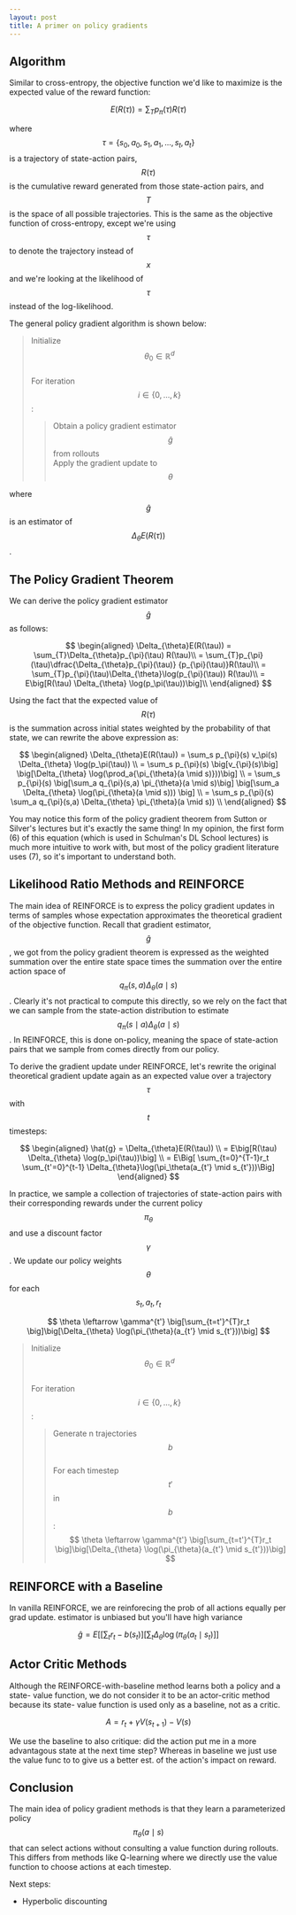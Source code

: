 ```yaml
---
layout: post
title: A primer on policy gradients 
---
```




## Algorithm

Similar to cross-entropy, the objective function we'd like to maximize is the expected value of the reward function:

$$
E(R(\tau)) = \sum_{T}p_{\pi}(\tau) R(\tau)
$$

where $$\tau = \{s_0,a_0,s_1,a_1,...,s_t,a_t\}$$ is a trajectory of state-action pairs, $$R(\tau)$$ is the cumulative reward generated from those state-action pairs, and $$T$$ is the space of all possible trajectories. This is the same as the objective function of cross-entropy, except we're using $$\tau$$ to denote the trajectory instead of $$x$$ and we're looking at the likelihood of $$\tau$$ instead of the log-likelihood.

The general policy gradient algorithm is shown below:

> Initialize $$\theta_0 \in \mathbb{R}^d$$ <br />
> For iteration $$i \in \{0,\ldots,k\}$$:
>
> > Obtain a policy gradient estimator $$\hat{g}$$ from rollouts <br />
> > Apply the gradient update to $$\theta$$ 

where $$\hat{g}$$ is an estimator of $$\Delta_{\theta} E(R(\tau))$$.

## The Policy Gradient Theorem

We can derive the policy gradient estimator $$\hat{g}$$ as follows:

$$
\begin{aligned}
    \Delta_{\theta}E(R(\tau)) = \sum_{T}\Delta_{\theta}p_{\pi}(\tau) R(\tau)\\
    = \sum_{T}p_{\pi}(\tau)\dfrac{\Delta_{\theta}p_{\pi}(\tau)} {p_{\pi}(\tau)}R(\tau)\\
    = \sum_{T}p_{\pi}(\tau)\Delta_{\theta}\log(p_{\pi}(\tau)) R(\tau)\\
    = E\big[R(\tau) \Delta_{\theta} \log(p_\pi(\tau))\big]\\
\end{aligned}
$$

Using the fact that the expected value of $$R(\tau)$$ is the summation across initial states weighted by the probability of that state, we can rewrite the above expression as:


$$
\begin{aligned}
    \Delta_{\theta}E(R(\tau)) = \sum_s p_{\pi}(s) v_\pi(s) \Delta_{\theta} \log(p_\pi(\tau)) \\ 
    = \sum_s p_{\pi}(s) \big[v_{\pi}(s)\big] \big[\Delta_{\theta} \log(\prod_a{\pi_{\theta}(a \mid s)}))\big] \\
    = \sum_s p_{\pi}(s) \big[\sum_a q_{\pi}(s,a) \pi_{\theta}(a \mid s)\big] \big[\sum_a \Delta_{\theta} \log(\pi_{\theta}(a \mid s))) \big] \\
    = \sum_s p_{\pi}(s) \sum_a q_{\pi}(s,a) \Delta_{\theta} \pi_{\theta}(a \mid s)) \\
\end{aligned}
$$

You may notice this form of the policy gradient theorem from Sutton or Silver's lectures but it's exactly the same thing! In my opinion, the first form (6) of this equation (which is used in Schulman's DL School lectures) is much more intuitive to work with, but most of the policy gradient literature uses (7), so it's important to understand both.

## Likelihood Ratio Methods and REINFORCE

The main idea of REINFORCE is to express the policy gradient updates in terms of samples whose expectation approximates the theoretical gradient of the objective function. Recall that gradient estimator, $$\hat{g}$$, we got from the policy gradient theorem is expressed as the weighted summation over the entire state space times the summation over the entire action space of $$q_{\pi}(s,a)\Delta_{\theta}(a \mid s)$$. Clearly it's not practical to compute this directly, so we rely on the fact that we can sample from the state-action distribution to estimate $$q_\pi(s \mid a)\Delta_{\theta}(a \mid s)$$. In REINFORCE, this is done on-policy, meaning the space of state-action pairs that we sample from comes directly from our policy.

To derive the gradient update under REINFORCE, let's rewrite the original theoretical gradient update again as an expected value over a trajectory $$\tau$$ with $$t$$ timesteps:

$$
\begin{aligned}
    \hat{g} = \Delta_{\theta}E(R(\tau))  \\
    = E\big[R(\tau) \Delta_{\theta} \log(p_\pi(\tau))\big] \\
    = E\Big[ \sum_{t=0}^{T-1}r_t \sum_{t'=0}^{t-1} \Delta_{\theta}\log(\pi_\theta(a_{t'} \mid s_{t'}))\Big]
\end{aligned}
$$

In practice, we sample a collection of trajectories of state-action pairs with their corresponding rewards under the current policy $$\pi_\theta$$ and use a discount factor $$\gamma$$. We update our policy weights $$\theta$$ for each $$s_t, a_t, r_t$$

$$
  \theta \leftarrow \gamma^{t'} \big[\sum_{t=t'}^{T}r_t \big]\big[\Delta_{\theta} \log(\pi_{\theta}(a_{t'} \mid s_{t'}))\big]
$$

> Initialize $$\theta_0 \in \mathbb{R}^d$$ <br />
> For iteration $$i \in \{0,\ldots,k\}$$: <br />
>
> > Generate n trajectories $$b$$ <br />
> > For each timestep $$t'$$ in $$b$$: <br />
> > $$ \theta \leftarrow \gamma^{t'} \big[\sum_{t=t'}^{T}r_t \big]\big[\Delta_{\theta} \log(\pi_{\theta}(a_{t'} \mid s_{t'}))\big] $$


## REINFORCE with a Baseline

In vanilla REINFORCE, we are reinforecing the prob of all actions equally per grad update. estimator is unbiased but you'll have high variance

$$
  \hat{g} =  E\Big[ \big[\sum_tr_t - b(s_t)\big] \big[\sum_t \Delta_{\theta}\log(\pi_\theta(a_t \mid s_t)\big]\Big]
$$



## Actor Critic Methods

Although the REINFORCE-with-baseline method learns both a policy and a state- value function, we do not consider it to be an actor-critic method because its state- value function is used only as a baseline, not as a critic.

$$
  A = r_t + {\gamma}V(s_{t+1}) - V(s)
$$

We use the baseline to also critique: did the action put me in a more advantagous state at the next time step? Whereas in baseline we just use the value func to to give us a better est. of the action's impact on reward.

## Conclusion

The main idea of policy gradient methods is that they learn a parameterized policy $$\pi_\theta(a \mid s)$$ that can select actions without consulting a value function during rollouts. This differs from methods like Q-learning where we directly use the value function to choose actions at each timestep.

Next steps:
* Hyperbolic discounting
